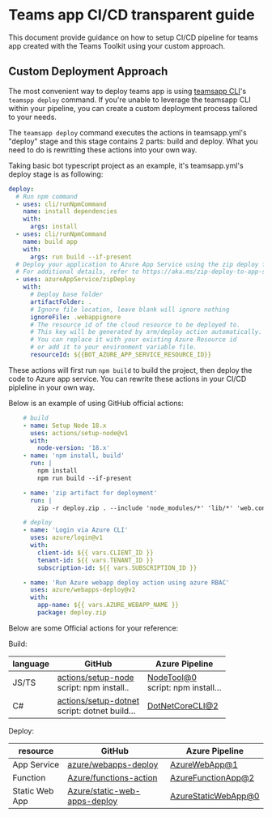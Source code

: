# Teams app CI/CD transparent guide
This document provide guidance on how to setup CI/CD pipeline for teams app created with the Teams Toolkit using your custom approach.

## Custom Deployment Approach
The most convenient way to deploy teams app is using [teamsapp CLI](https://learn.microsoft.com/en-us/microsoftteams/platform/toolkit/teams-toolkit-cli?pivots=version-three)'s `teamspp deploy` command. If you're unable to leverage the teamsapp CLI within your pipeline, you can create a custom deployment process tailored to your needs.

The `teamsapp deploy` command executes the actions in teamsapp.yml's "deploy" stage and this stage contains 2 parts: build and deploy. What you need to do is rewritting these actions into your own way.

Taking basic bot typescript project as an example, it's teamsapp.yml's deploy stage is as following:
```yml
deploy:
  # Run npm command
  - uses: cli/runNpmCommand
    name: install dependencies
    with:
      args: install
  - uses: cli/runNpmCommand
    name: build app
    with:
      args: run build --if-present
  # Deploy your application to Azure App Service using the zip deploy feature.
  # For additional details, refer to https://aka.ms/zip-deploy-to-app-services.
  - uses: azureAppService/zipDeploy
    with:
      # Deploy base folder
      artifactFolder: .
      # Ignore file location, leave blank will ignore nothing
      ignoreFile: .webappignore
      # The resource id of the cloud resource to be deployed to.
      # This key will be generated by arm/deploy action automatically.
      # You can replace it with your existing Azure Resource id
      # or add it to your environment variable file.
      resourceId: ${{BOT_AZURE_APP_SERVICE_RESOURCE_ID}}
```
These actions will first run `npm build` to build the project, then deploy the code to Azure app service. You can rewrite these actions in your CI/CD pipleline in your own way. 

Below is an example of using GitHub official actions:
```yml
    # build
    - name: Setup Node 18.x
      uses: actions/setup-node@v1
      with:
        node-version: '18.x'
    - name: 'npm install, build'
      run: |
        npm install
        npm run build --if-present

    - name: 'zip artifact for deployment'
      run: |
        zip -r deploy.zip . --include 'node_modules/*' 'lib/*' 'web.config'

    # deploy
    - name: 'Login via Azure CLI'
      uses: azure/login@v1
      with:
        client-id: ${{ vars.CLIENT_ID }}
        tenant-id: ${{ vars.TENANT_ID }}
        subscription-id: ${{ vars.SUBSCRIPTION_ID }}

    - name: 'Run Azure webapp deploy action using azure RBAC'
      uses: azure/webapps-deploy@v2
      with:
        app-name: ${{ vars.AZURE_WEBAPP_NAME }}
        package: deploy.zip
```
Below are some Official actions for your reference:

Build:

| language      | GitHub                    |Azure Pipeline
|---------------------------------------------------|-------------------------------|----|
| JS/TS                | [actions/setup-node](https://github.com/actions/setup-node) <br> script: npm install.. |[NodeTool@0](https://learn.microsoft.com/en-us/azure/devops/pipelines/tasks/reference/node-tool-v0?view=azure-pipelines) <br> script: npm install…| 
| C#      | [actions/setup-dotnet](https://github.com/actions/setup-dotnet) <br>script: dotnet build… |[DotNetCoreCLI@2](https://learn.microsoft.com/en-us/azure/devops/pipelines/tasks/reference/dotnet-core-cli-v2?view=azure-pipelines)|


Deploy:

| resource   | GitHub                  |Azure Pipeline
|---------------------------------------------------|-------------------------------|----|
| App Service               |[azure/webapps-deploy](https://github.com/Azure/webapps-deploy)| [AzureWebApp@1](https://learn.microsoft.com/en-us/azure/devops/pipelines/tasks/reference/azure-web-app-v1?view=azure-pipelines)
| Function          |[Azure/functions-action](https://github.com/Azure/functions-action)|[AzureFunctionApp@2](https://learn.microsoft.com/en-us/azure/devops/pipelines/tasks/reference/azure-function-app-v2?view=azure-pipelines)
| Static Web App             |[Azure/static-web-apps-deploy](https://github.com/Azure/static-web-apps-deploy)| [AzureStaticWebApp@0](https://learn.microsoft.com/en-us/azure/devops/pipelines/tasks/reference/azure-static-web-app-v0?view=azure-pipelines)|

